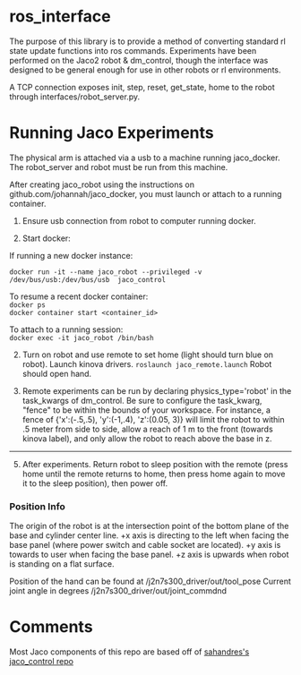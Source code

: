# ros_interface

The purpose of this library is to provide a method of converting standard rl state update functions into ros commands. Experiments have been performed on the Jaco2 robot & dm_control, though the interface was designed to be general enough for use in other robots or rl environments. 

A TCP connection exposes init, step, reset, get_state, home to the robot through interfaces/robot_server.py. 

# Running Jaco Experiments

The physical arm is attached via a usb to a machine running jaco_docker. The robot_server and robot must be run from this machine. 

After creating jaco_robot using the instructions on github.com/johannah/jaco_docker, you must launch or attach to a running container. 

1) Ensure usb connection from robot to computer running docker. 

2) Start docker:

If running a new docker instance:

`docker run -it --name jaco_robot --privileged -v /dev/bus/usb:/dev/bus/usb  jaco_control`

To resume a recent docker container:   
`docker ps`  
`docker container start <container_id>`  

To attach to a running session:   
`docker exec -it jaco_robot /bin/bash`

2) Turn on robot and use remote to set home (light should turn blue on robot). Launch kinova drivers. 
`
roslaunch jaco_remote.launch
`
Robot should open hand. 

3) Remote experiments can be run by declaring physics_type='robot' in the task_kwargs of dm_control. Be sure to configure the task_kwarg, "fence" to be within the bounds of your workspace. For instance, a fence of {'x':(-.5,.5), 'y':(-1,.4), 'z':(0.05, 3)} will limit the robot to within .5 meter from side to side, allow a reach of 1 m to the front (towards kinova label), and only allow the robot to reach above the base in z. 

---

5) After experiments. Return robot to sleep position with the remote (press home until the remote returns to home, then press home again to move it to the sleep position), then power off.


### Position Info

The origin of the robot is at the intersection point of the bottom plane of the base and cylinder center line.
+x axis is directing to the left when facing the base panel (where power switch and cable socket are located).
+y axis is towards to user when facing the base panel.
+z axis is upwards when robot is standing on a flat surface.

Position of the hand can be found at /j2n7s300_driver/out/tool_pose
Current joint angle in degrees /j2n7s300_driver/out/joint_commdnd

# Comments
Most Jaco components of this repo are based off of [sahandres's jaco_control repo](https://github.com/sahandrez/jaco_control/blob/master/jaco_control/utils/robot.py)

